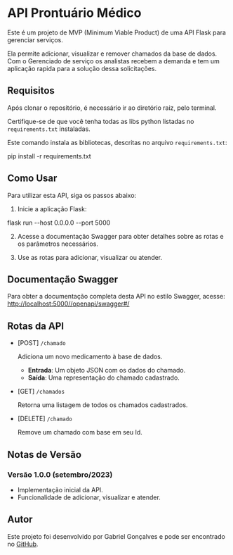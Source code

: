 # API Prontuário Médico

Este é um projeto de MVP (Minimum Viable Product) de uma API Flask para gerenciar serviços.

Ela permite adicionar, visualizar e remover chamados da base de dados. Com o Gerenciado de serviço os analistas recebem a demanda e tem um aplicação rapida para a solução dessa solicitações.

## Requisitos

Após clonar o repositório, é necessário ir ao diretório raiz, pelo terminal.

Certifique-se de que você tenha  todas as libs python listadas no `requirements.txt` instaladas.

Este comando instala as bibliotecas, descritas no arquivo `requirements.txt`:

pip install -r requirements.txt

## Como Usar

Para utilizar esta API, siga os passos abaixo:

1. Inicie a aplicação Flask:

  flask run --host 0.0.0.0 --port 5000

2. Acesse a documentação Swagger para obter detalhes sobre as rotas e os parâmetros necessários.

3. Use as rotas para adicionar, visualizar ou atender.

## Documentação Swagger

Para obter a documentação completa desta API no estilo Swagger, acesse: 
[http://localhost:5000//openapi/swagger#/](http://localhost:5000//openapi/swagger#/)

## Rotas da API

- [POST] `/chamado`

  Adiciona um novo medicamento à base de dados.

  - **Entrada**: Um objeto JSON com os dados do chamado.
  - **Saída**: Uma representação do chamado cadastrado.


- [GET] `/chamados`

  Retorna uma listagem de todos os chamados cadastrados.

  
- [DELETE] `/chamado`

  Remove um chamado com base em seu Id.

## Notas de Versão

### Versão 1.0.0 (setembro/2023)

- Implementação inicial da API.
- Funcionalidade de adicionar, visualizar e atender.

## Autor

Este projeto foi desenvolvido por Gabriel Gonçalves e pode ser encontrado no [GitHub](https://github.com/gabrigon0706).
